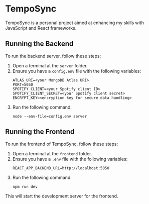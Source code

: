 # TempoSync

TempoSync is a personal project aimed at enhancing my skills with JavaScript and React frameworks.

## Running the Backend

To run the backend server, follow these steps:

1. Open a terminal at the `server` folder.
2. Ensure you have a `config.env` file with the following variables:
   ```
   ATLAS_URI=<your MongoDB Atlas URI>
   PORT=5050
   SPOTIFY_CLIENT=<your Spotify client ID>
   SPOTIFY_CLIENT_SECRET=<your Spotify client secret>
   ENCRYPT_KEY=<encryption key for secure data handling>
   ```
3. Run the following command:
   ```
   node --env-file=config.env server
   ```

## Running the Frontend

To run the frontend of TempoSync, follow these steps:

1. Open a terminal at the `frontend` folder.
2. Ensure you have a `.env` file with the following variables:
   ```
   REACT_APP_BACKEND_URL=http://localhost:5050
   ```
4. Run the following command:
   ```
   npm run dev
   ```

This will start the development server for the frontend.
